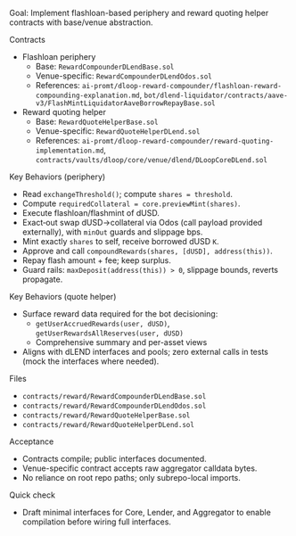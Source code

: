 Goal: Implement flashloan-based periphery and reward quoting helper contracts with base/venue abstraction.

Contracts
- Flashloan periphery
  - Base: `RewardCompounderDLendBase.sol`
  - Venue-specific: `RewardCompounderDLendOdos.sol`
  - References: `ai-promt/dloop-reward-compounder/flashloan-reward-compounding-explanation.md`, `bot/dlend-liquidator/contracts/aave-v3/FlashMintLiquidatorAaveBorrowRepayBase.sol`
- Reward quoting helper
  - Base: `RewardQuoteHelperBase.sol`
  - Venue-specific: `RewardQuoteHelperDLend.sol`
  - References: `ai-promt/dloop-reward-compounder/reward-quoting-implementation.md`, `contracts/vaults/dloop/core/venue/dlend/DLoopCoreDLend.sol`

Key Behaviors (periphery)
- Read `exchangeThreshold()`; compute `shares = threshold`.
- Compute `requiredCollateral = core.previewMint(shares)`.
- Execute flashloan/flashmint of dUSD.
- Exact‑out swap dUSD→collateral via Odos (call payload provided externally), with `minOut` guards and slippage bps.
- Mint exactly `shares` to self, receive borrowed dUSD `K`.
- Approve and call `compoundRewards(shares, [dUSD], address(this))`.
- Repay flash amount + fee; keep surplus.
- Guard rails: `maxDeposit(address(this)) > 0`, slippage bounds, reverts propagate.

Key Behaviors (quote helper)
- Surface reward data required for the bot decisioning:
  - `getUserAccruedRewards(user, dUSD)`, `getUserRewardsAllReserves(user, dUSD)`
  - Comprehensive summary and per-asset views
- Aligns with dLEND interfaces and pools; zero external calls in tests (mock the interfaces where needed).

Files
- `contracts/reward/RewardCompounderDLendBase.sol`
- `contracts/reward/RewardCompounderDLendOdos.sol`
- `contracts/reward/RewardQuoteHelperBase.sol`
- `contracts/reward/RewardQuoteHelperDLend.sol`

Acceptance
- Contracts compile; public interfaces documented.
- Venue-specific contract accepts raw aggregator calldata bytes.
- No reliance on root repo paths; only subrepo-local imports.

Quick check
- Draft minimal interfaces for Core, Lender, and Aggregator to enable compilation before wiring full interfaces.

